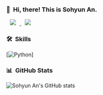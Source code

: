 <!--
**cownow4425/cownow4425** is a ✨ _special_ ✨ repository because its `README.md` (this file) appears on your GitHub profile.

Here are some ideas to get you started:

- 🔭 I’m currently working on ...
- 🌱 I’m currently learning ...
- 👯 I’m looking to collaborate on ...
- 🤔 I’m looking for help with ...
- 💬 Ask me about ...
- 📫 How to reach me: ...
- 😄 Pronouns: ...
- ⚡ Fun fact: ...
-->

### 🥑 &nbsp;Hi, there! This is Sohyun An.
<a href="https://www.instagram.com/sohyeon__an/">
    <img 
        src="http://img.shields.io/badge/-Instagram-222222?style=flat&logo=Instagram&link=https://www.instagram.com/sohyeon__an/"
        style="height : auto; margin-left : 10px; margin-right : 10px;"/>
</a>

<a href="https://velog.io/@cownow">
    <img 
        src="http://img.shields.io/badge/-Velog-222222?style=flat&logo=Vector Logo Zone&link=https://velog.io/@cownow"
        style="height : auto; margin-left : 10px; margin-right : 10px;"/>
</a>

### 🛠 &nbsp;Skills
[![Python](https://img.shields.io/badge/-Python?style=flat-square&logo=python&logoColor=white)]
<br/>


### 📊 &nbsp;GitHub Stats
![Sohyun An's GitHub stats](https://github-readme-stats.vercel.app/api?username=cownow4425&show_icons=true&theme=vue-dark)

<!-- [![Top Langs](https://github-readme-stats.vercel.app/api/top-langs/?username=cownow4425&layout=compact&theme=vue-dark&langs_count=6)](https://github.com/anuraghazra/github-readme-stats)
 -->
